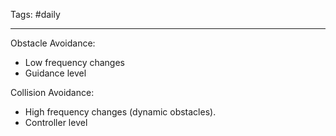 Tags: #daily

---
Obstacle Avoidance: 
- Low frequency changes
- Guidance level

Collision Avoidance: 
- High frequency changes (dynamic obstacles).
- Controller level
